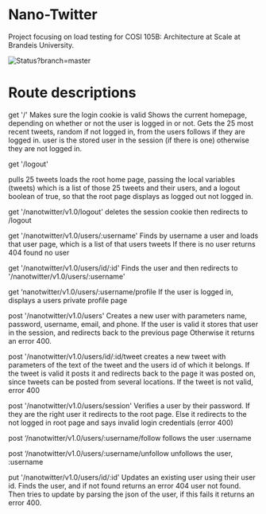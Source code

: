# Nano-Twitter 
Project focusing on load testing for COSI 105B: Architecture at Scale at Brandeis University.

<img alt="Status?branch=master" src="https://codeship.com/projects/50007a90-ae63-0132-7ed9-2ecd9a04cc80/status?branch=master" />

# Route descriptions

get '/'
Makes sure the login cookie is valid
Shows the current homepage, depending on whether or not the user is logged in or not. 
Gets the 25 most recent tweets, random if not logged in, from the users follows if they are logged in. 
user is the stored user in the session (if there is one) otherwise they are not logged in. 

get '/logout'

pulls 25 tweets
loads the root home page, passing the local variables (tweets) which is a list of those 25 tweets and their users, and a logout boolean of true, so that the root page displays as logged out not logged in. 

get '/nanotwitter/v1.0/logout'
deletes the session cookie then redirects to /logout

get '/nanotwitter/v1.0/users/:username'
Finds by username a user and loads that user page, which is a list of that users tweets
If there is no user returns 404 found no user

get '/nanotwitter/v1.0/users/id/:id'
Finds the user and then redirects to '/nanotwitter/v1.0/users/:username'

get ‘nanotwitter/v1.0/users/:username/profile
If the user is logged in, displays a users private profile page

post '/nanotwitter/v1.0/users'
Creates a new user with parameters name, password, username, email, and phone. If the user is valid it stores that user in the session, and redirects back to the previous page
Otherwise it returns an error 400. 

post '/nanotwitter/v1.0/users/id/:id/tweet
creates a new tweet with parameters of the text of the tweet and the users id of which it belongs. 
If the tweet is valid it posts it and redirects back to the page it was posted on, since tweets can be posted from several locations. 
If the tweet is not valid, error 400

post '/nanotwitter/v1.0/users/session'
Verifies a user by their password. If they are the right user it redirects to the root page. Else it redirects to the not logged in root page and says invalid login credentials (error 400)


post ‘/nanotwitter/v1.0/users/:username/follow
follows the user :username

post ‘/nanotwitter/v1.0/users/:username/unfollow
unfollows the user, :username


put '/nanotwitter/v1.0/users/id/:id'
Updates an existing user using their user id. 
Finds the user, and if not found returns an error 404 user not found. Then tries to update by parsing the json of the user, if this fails it returns an error 400. 

